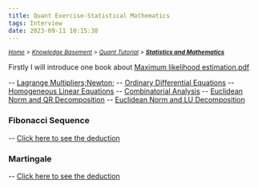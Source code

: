 ```yaml
---
title: Quant Exercise-Statistical Mathematics
tags: Interview
date: 2023-09-11 10:15:38
---
```

*<small>[Home](/About/index.html) > [Knowledge Basement](/tags/Interview/index.html) > [Quant Tutorial](/2023/09/11/Interview/Quant-Tutorial/Quant-Tutorial/index.html) > **[Statistics and Mathematics](/2023/09/11/Interview/Quant-Tutorial/Statistics-and-Mathematics/index.html)</small>***

Firstly I will introduce one book about [Maximum likelihood estimation.pdf](/pdf/Milk-and-Cola-Economics..pdf) 

<head>
    <script type="text/javascript" async
        src="https://cdnjs.cloudflare.com/ajax/libs/mathjax/2.7.7/MathJax.js?config=TeX-MML-AM_CHTML">
    </script>
</head>

-- [Lagrange Multipliers;Newton;](https://s2.loli.net/2023/09/28/Gw2i6mNs54onthK.jpg)
-- [Ordinary Differential Equations](https://s2.loli.net/2023/09/28/NOUgmELItxp6yHF.jpg)
-- [Homogeneous Linear Equations](https://s2.loli.net/2023/09/28/qzG1b2kLCJlV5f8.jpg)
-- [Combinatorial Analysis](https://s2.loli.net/2023/09/28/C2LJQ3ZHyDPGAzM.jpg)
-- [Euclidean Norm and QR Decomposition](https://s2.loli.net/2023/09/28/qBR8wVzl64G1EJu.jpg)
-- [Euclidean Norm and LU Decomposition](https://s2.loli.net/2023/09/28/GNerLYiSH6BARVn.jpg)

### Fibonacci Sequence
-- [Click here to see the deduction ](https://s2.loli.net/2023/09/28/tYAEaGZryTgR9e4.jpg)

### Martingale
-- [Click here to see the deduction ](https://s2.loli.net/2023/09/29/yotzVpfUdGPOMH8.png)

